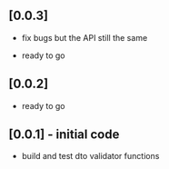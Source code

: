 ## [0.0.3]

- fix bugs but the API still the same

- ready to go

## [0.0.2]

- ready to go

## [0.0.1] - initial code

- build and test dto validator functions

